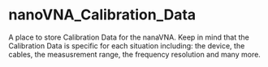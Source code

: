 # nanoVNA_Calibration_Data

A place to store Calibration Data for the nanaVNA.
Keep in mind that the Calibration Data is specific for each situation including:
the device, the cables, the measusrement range, the frequency resolution and many more.